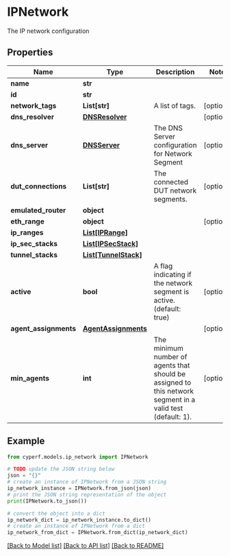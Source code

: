# IPNetwork

The IP network configuration

## Properties

Name | Type | Description | Notes
------------ | ------------- | ------------- | -------------
**name** | **str** |  | 
**id** | **str** |  | 
**network_tags** | **List[str]** | A list of tags. | [optional] 
**dns_resolver** | [**DNSResolver**](DNSResolver.md) |  | [optional] 
**dns_server** | [**DNSServer**](DNSServer.md) | The DNS Server configuration for Network Segment | [optional] 
**dut_connections** | **List[str]** | The connected DUT network segments. | [optional] 
**emulated_router** | **object** |  | 
**eth_range** | **object** |  | [optional] 
**ip_ranges** | [**List[IPRange]**](IPRange.md) |  | 
**ip_sec_stacks** | [**List[IPSecStack]**](IPSecStack.md) |  | 
**tunnel_stacks** | [**List[TunnelStack]**](TunnelStack.md) |  | 
**active** | **bool** | A flag indicating if the network segment is active.(default: true) | [optional] 
**agent_assignments** | [**AgentAssignments**](AgentAssignments.md) |  | [optional] 
**min_agents** | **int** | The minimum number of agents that should be assigned to this network segment in a valid test (default: 1). | [optional] 

## Example

```python
from cyperf.models.ip_network import IPNetwork

# TODO update the JSON string below
json = "{}"
# create an instance of IPNetwork from a JSON string
ip_network_instance = IPNetwork.from_json(json)
# print the JSON string representation of the object
print(IPNetwork.to_json())

# convert the object into a dict
ip_network_dict = ip_network_instance.to_dict()
# create an instance of IPNetwork from a dict
ip_network_from_dict = IPNetwork.from_dict(ip_network_dict)
```
[[Back to Model list]](../README.md#documentation-for-models) [[Back to API list]](../README.md#documentation-for-api-endpoints) [[Back to README]](../README.md)


